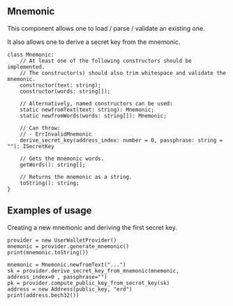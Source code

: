 ## Mnemonic

This component allows one to load / parse / validate an existing one. 

It also allows one to derive a secret key from the mnemonic.

```
class Mnemonic:
    // At least one of the following constructors should be implemented.
    // The constructor(s) should also trim whitespace and validate the mnemonic.
    constructor(text: string);
    constructor(words: string[]);

    // Alternatively, named constructors can be used:
    static newfromText(text: string): Mnemonic;
    static newfromWords(words: string[]): Mnemonic;

    // Can throw:
    // - ErrInvalidMnemonic
    derive_secret_key(address_index: number = 0, passphrase: string = ""): ISecretKey

    // Gets the mnemonic words.
    getWords(): string[];

    // Returns the mnemonic as a string.
    toString(): string;
}
```

## Examples of usage

Creating a new mnemonic and deriving the first secret key.

```
provider = new UserWalletProvider()
mnemonic = provider.generate_mnemonic()
print(mnemonic.toString())

mnemonic = Mnemonic.newfromText("...")
sk = provider.derive_secret_key_from_mnemonic(mnemonic, address_index=0 , passphrase="")
pk = provider.compute_public_key_from_secret_key(sk)
address = new Address(public_key, "erd")
print(address.bech32())
```
